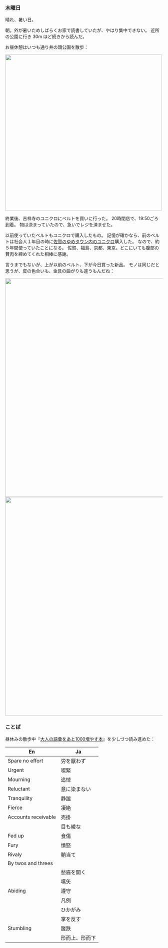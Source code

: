 ### 木曜日

晴れ、暑い日。

朝。外が暑いためしばらくお家で読書していたが、やはり集中できない。
近所の公園に行き 30m ほど続きから読んだ。

お昼休憩はいつも通り井の頭公園を散歩：

<img src="https://i.imgur.com/IVbB4de.jpg" width="500">

終業後、吉祥寺のユニクロにベルトを買いに行った。
20時閉店で、19:50ごろ到着。
物は決まっていたので、急いでレジを済ませた。

以前使っていたベルトもユニクロで購入したもの。
記憶が確かなら、前のベルトは社会人１年目の時に[佐賀のゆめタウン内のユニクロ](https://www.izumi.jp/tenpo/saga/shop/fashion/uniqlo)購入した。
なので、約５年間使っていたことになる。
佐賀、福島、京都、東京。どこにいても腹部の贅肉を締めてくれた相棒に感謝。

言うまでもないが、上が以前のベルト、下が今日買った新品。
モノは同じだと思うが、皮の色合いも、金具の曲がりも違うもんだね：

<img src="https://i.imgur.com/ZY9Zij4.jpg" width="700">

<img src="https://i.imgur.com/KyUcu9q.jpg" width="700">

### ことば

昼休みの散歩中『[大人の語彙をあと1000増やす本](https://www.amazon.co.jp/%E3%83%AC%E3%83%99%E3%83%AB%E9%81%B8%E6%8A%9E%E5%BC%8F%E5%A4%A7%E4%BA%BA%E3%81%AE%E8%AA%9E%E5%BD%99%E3%82%92%E3%81%82%E3%81%A81000%E5%A2%97%E3%82%84%E3%81%99%E6%9C%AC-%E7%A6%8F%E7%94%B0-%E5%B0%9A%E5%BC%98-ebook/dp/B082VSY7L4)』を少しづつ読み進めた：

|En|Ja|
|---|---|
|Spare no effort|労を厭わず|
|Urgent|喫緊|
|Mourning|追悼|
|Reluctant|意に染まない|
|Tranquility|静謐|
|Fierce|凄絶|
|Accounts receivable|売掛|
||目も綾な|
|Fed up|食傷|
|Fury|憤怒|
|Rivaly|鞘当て|
|By twos and threes||
||愁眉を開く|
||嚆矢|
|Abiding|遵守|
||凡例|
||ひかがみ|
||掌を反す|
|Stumbling|蹉跌|
||形而上、形而下|